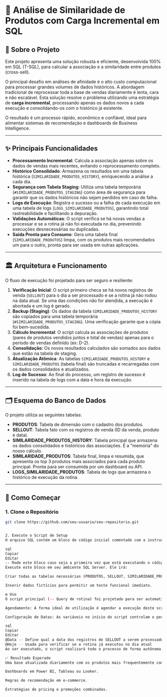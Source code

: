 # 🧠 Análise de Similaridade de Produtos com Carga Incremental em SQL

## 📖 Sobre o Projeto

Este projeto apresenta uma solução robusta e eficiente, desenvolvida 100% em SQL (T-SQL), para calcular a associação e a similaridade entre produtos (cross-sell).

O principal desafio em análises de afinidade é o alto custo computacional para processar grandes volumes de dados históricos. A abordagem tradicional de reprocessar toda a base de vendas diariamente é lenta, cara e não escalável. Esta solução resolve o problema utilizando uma estratégia de **carga incremental**, processando apenas os dados novos a cada execução e consolidando-os com o histórico já existente.

O resultado é um processo rápido, econômico e confiável, ideal para alimentar sistemas de recomendação e dashboards de Business Intelligence.

---

## ✨ Principais Funcionalidades

- **Processamento Incremental**: Calcula a associação apenas sobre os dados de vendas mais recentes, evitando o reprocessamento completo.
- **Histórico Consolidado**: Armazena os resultados em uma tabela histórica (`SIMILARIDADE_PRODUTOS_HISTORY`), enriquecendo a análise a cada dia.
- **Segurança com Tabela Staging**: Utiliza uma tabela temporária (`#SIMILARIDADE_PRODUTOS_STAGING`) como área de segurança para garantir que os dados históricos não sejam perdidos em caso de falha.
- **Logs de Execução**: Registra o sucesso ou a falha de cada execução em uma tabela de logs (`LOGS_SIMILARIDADE_PRODUTOS`), garantindo total rastreabilidade e facilitando a depuração.
- **Validações Automáticas**: O script verifica se há novas vendas a processar e se a rotina já não foi executada no dia, prevenindo execuções desnecessárias ou duplicadas.
- **Saída Pronta para Consumo**: Gera uma tabela final (`SIMILARIDADE_PRODUTOS`) limpa, com os produtos mais recomendados um para o outro, pronta para ser usada em outras aplicações.

---

## 🏛️ Arquitetura e Funcionamento

O fluxo de execução foi projetado para ser seguro e resiliente:

1. **Verificação Inicial**: O script primeiro checa se há novos registros de venda (`SELLOUT`) para o dia a ser processado e se a rotina já não rodou na data atual. Se uma das condições não for atendida, a execução é abortada e um log é gerado.
2. **Backup (Staging)**: Os dados da tabela `SIMILARIDADE_PRODUTOS_HISTORY` são copiados para uma tabela temporária (`#SIMILARIDADE_PRODUTOS_STAGING`). Uma verificação garante que a cópia foi bem-sucedida.
3. **Cálculo Incremental**: O script calcula as associações de produtos (pares de produtos vendidos juntos e total de vendas) apenas para o período de vendas definido (ex: D-2).
4. **Consolidação**: Os novos resultados calculados são somados aos dados que estão na tabela de staging.
5. **Atualização Atômica**: As tabelas `SIMILARIDADE_PRODUTOS_HISTORY` e `SIMILARIDADE_PRODUTOS` (tabela final) são truncadas e recarregadas com os dados consolidados e atualizados.
6. **Log de Sucesso**: Ao final do processo, um registro de sucesso é inserido na tabela de logs com a data e hora da execução.

---

## 🗂️ Esquema do Banco de Dados

O projeto utiliza as seguintes tabelas:

- **PRODUTOS**: Tabela de dimensão com o cadastro dos produtos.
- **SELLOUT**: Tabela fato com os registros de venda (ID da venda, produto e data).
- **SIMILARIDADE_PRODUTOS_HISTORY**: Tabela principal que armazena os dados consolidados e históricos das associações. É a "memória" do nosso cálculo.
- **SIMILARIDADE_PRODUTOS**: Tabela final, limpa e resumida, que apresenta os top 3 produtos mais associados para cada produto principal. Pronta para ser consumida por um dashboard ou API.
- **LOGS_SIMILARIDADE_PRODUTOS**: Tabela de logs que armazena o histórico de execução da rotina.

---

## 🚀 Como Começar

### 1. Clone o Repositório

```bash
git clone https://github.com/seu-usuario/seu-repositorio.git


2. Execute o Script de Setup
O arquivo SQL contém um bloco de código inicial comentado com a instrução:

sql
Copiar
Editar
-- Rode este bloco caso seja a primeira vez que está executando o código --
Execute este bloco em seu ambiente SQL Server. Ele irá:

Criar todas as tabelas necessárias (PRODUTOS, SELLOUT, SIMILARIDADE_PRODUTOS, etc.).

Inserir dados fictícios para permitir um teste funcional imediato.

⚙️ Uso
O script principal (-- Query de rotina) foi projetado para ser automatizado.

Agendamento: A forma ideal de utilização é agendar a execução deste script para rodar periodicamente (ex: uma vez por dia, de madrugada) através de um scheduler de banco de dados, como o SQL Server Agent.

Configuração de Datas: As variáveis no início do script controlam o período de execução:

sql
Copiar
Editar
@Data -- Define qual a data dos registros de SELLOUT a serem processados. Por padrão: DateAdd(Day, -2, GetDate())
@Hoje -- Usada para verificar se a rotina já executou no dia atual
Ao ser executado, o script realizará todo o processo de forma autônoma e, ao final, a tabela SIMILARIDADE_PRODUTOS estará atualizada com as recomendações mais recentes.

✅ Resultado Esperado
Uma base atualizada diariamente com os produtos mais frequentemente comprados juntos, pronta para alimentar:

Dashboards em Power BI, Tableau ou Looker.

Regras de recomendação em e-commerce.

Estratégias de pricing e promoções combinadas.


